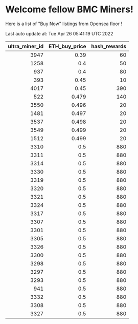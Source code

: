 # Welcome fellow BMC Miners!
Here is a list of "Buy Now" listings from Opensea floor !


Last auto update at: Tue Apr 26 05:41:19 UTC 2022


|   ultra_miner_id |   ETH_buy_price |   hash_rewards |
|-----------------:|----------------:|---------------:|
|             3947 |           0.39  |             60 |
|             1258 |           0.4   |             50 |
|              937 |           0.4   |             80 |
|              393 |           0.45  |             10 |
|             4017 |           0.45  |            390 |
|              522 |           0.479 |            140 |
|             3550 |           0.496 |             20 |
|             1481 |           0.497 |             20 |
|             3537 |           0.498 |             20 |
|             3549 |           0.499 |             20 |
|             1512 |           0.499 |             20 |
|             3310 |           0.5   |            880 |
|             3311 |           0.5   |            880 |
|             3314 |           0.5   |            880 |
|             3330 |           0.5   |            880 |
|             3319 |           0.5   |            880 |
|             3320 |           0.5   |            880 |
|             3321 |           0.5   |            880 |
|             3324 |           0.5   |            880 |
|             3317 |           0.5   |            880 |
|             3307 |           0.5   |            880 |
|             3301 |           0.5   |            880 |
|             3305 |           0.5   |            880 |
|             3326 |           0.5   |            880 |
|             3300 |           0.5   |            880 |
|             3298 |           0.5   |            880 |
|             3297 |           0.5   |            880 |
|             3293 |           0.5   |            880 |
|              941 |           0.5   |            880 |
|             3332 |           0.5   |            880 |
|             3308 |           0.5   |            880 |
|             3327 |           0.5   |            880 |